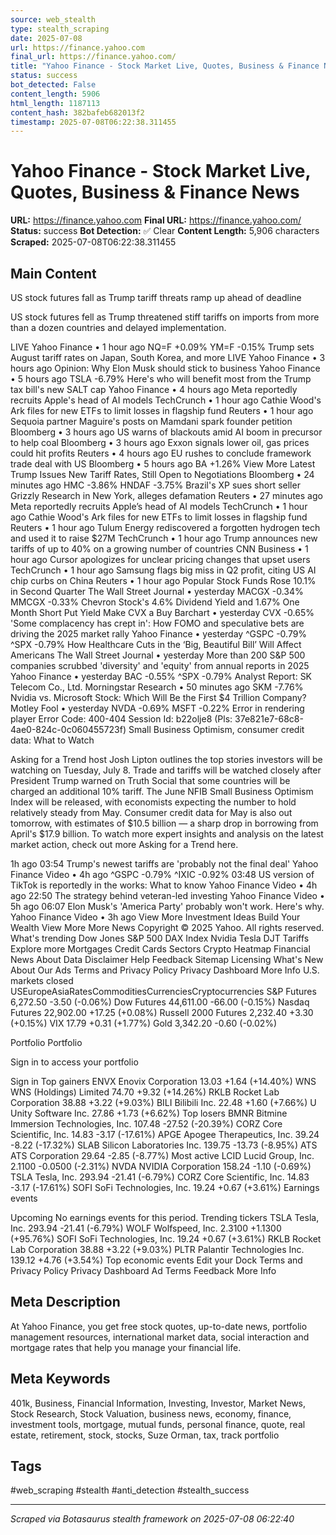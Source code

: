 ```yaml
---
source: web_stealth
type: stealth_scraping
date: 2025-07-08
url: https://finance.yahoo.com
final_url: https://finance.yahoo.com/
title: "Yahoo Finance - Stock Market Live, Quotes, Business & Finance News"
status: success
bot_detected: False
content_length: 5906
html_length: 1187113
content_hash: 382bafeb682013f2
timestamp: 2025-07-08T06:22:38.311455
---
```


# Yahoo Finance - Stock Market Live, Quotes, Business & Finance News

**URL:** https://finance.yahoo.com
**Final URL:** https://finance.yahoo.com/
**Status:** success
**Bot Detection:** ✅ Clear
**Content Length:** 5,906 characters
**Scraped:** 2025-07-08T06:22:38.311455

## Main Content

US stock futures fall as Trump tariff threats ramp up ahead of deadline

US stock futures fell as Trump threatened stiff tariffs on imports from more than a dozen countries and delayed implementation.

LIVE
Yahoo Finance • 1 hour ago
NQ=F
+0.09%
YM=F
-0.15%
Trump sets August tariff rates on Japan, South Korea, and more
LIVE
Yahoo Finance • 3 hours ago
Opinion: Why Elon Musk should stick to business
Yahoo Finance • 5 hours ago
TSLA
-6.79%
Here's who will benefit most from the Trump tax bill's new SALT cap
Yahoo Finance • 4 hours ago
Meta reportedly recruits Apple's head of AI models
TechCrunch • 1 hour ago
Cathie Wood's Ark files for new ETFs to limit losses in flagship fund
Reuters • 1 hour ago
Sequoia partner Maguire's posts on Mamdani spark founder petition
Bloomberg • 3 hours ago
US warns of blackouts amid AI boom in precursor to help coal
Bloomberg • 3 hours ago
Exxon signals lower oil, gas prices could hit profits
Reuters • 4 hours ago
EU rushes to conclude framework trade deal with US
Bloomberg • 5 hours ago
BA
+1.26%
View More
Latest
Trump Issues New Tariff Rates, Still Open to Negotiations
Bloomberg • 24 minutes ago
HMC
-3.86%
HNDAF
-3.75%
Brazil's XP sues short seller Grizzly Research in New York, alleges defamation
Reuters • 27 minutes ago
Meta reportedly recruits Apple’s head of AI models
TechCrunch • 1 hour ago
Cathie Wood's Ark files for new ETFs to limit losses in flagship fund
Reuters • 1 hour ago
Tulum Energy rediscovered a forgotten hydrogen tech and used it to raise $27M
TechCrunch • 1 hour ago
Trump announces new tariffs of up to 40% on a growing number of countries
CNN Business • 1 hour ago
Cursor apologizes for unclear pricing changes that upset users
TechCrunch • 1 hour ago
Samsung flags big miss in Q2 profit, citing US AI chip curbs on China
Reuters • 1 hour ago
Popular
Stock Funds Rose 10.1% in Second Quarter
The Wall Street Journal • yesterday
MACGX
-0.34%
MMCGX
-0.33%
Chevron Stock's 4.6% Dividend Yield and 1.67% One Month Short Put Yield Make CVX a Buy
Barchart • yesterday
CVX
-0.65%
'Some complacency has crept in': How FOMO and speculative bets are driving the 2025 market rally
Yahoo Finance • yesterday
^GSPC
-0.79%
^SPX
-0.79%
How Healthcare Cuts in the ‘Big, Beautiful Bill’ Will Affect Americans
The Wall Street Journal • yesterday
More than 200 S&P 500 companies scrubbed 'diversity' and 'equity' from annual reports in 2025
Yahoo Finance • yesterday
BAC
-0.55%
^SPX
-0.79%
Analyst Report: SK Telecom Co., Ltd.
Morningstar Research • 50 minutes ago
SKM
-7.76%
Nvidia vs. Microsoft Stock: Which Will Be the First $4 Trillion Company?
Motley Fool • yesterday
NVDA
-0.69%
MSFT
-0.22%
Error in rendering player
Error Code: 400-404
Session Id: b22olje8 (Pls: 37e821e7-68c8-4ae0-824c-0c060455723f)
Small Business Optimism, consumer credit data: What to Watch

Asking for a Trend host Josh Lipton outlines the top stories investors will be watching on Tuesday, July 8. Trade and tariffs will be watched closely after President Trump warned on Truth Social that some countries will be charged an additional 10% tariff. The June NFIB Small Business Optimism Index will be released, with economists expecting the number to hold relatively steady from May. Consumer credit data for May is also out tomorrow, with estimates of $10.5 billion — a sharp drop in borrowing from April's $17.9 billion. To watch more expert insights and analysis on the latest market action, check out more Asking for a Trend here.

1h ago
03:54
Trump's newest tariffs are 'probably not the final deal'
Yahoo Finance Video • 4h ago
^GSPC
-0.79%
^IXIC
-0.92%
03:48
US version of TikTok is reportedly in the works: What to know
Yahoo Finance Video • 4h ago
22:50
The strategy behind veteran-led investing
Yahoo Finance Video • 5h ago
06:07
Elon Musk's 'America Party' probably won't work. Here's why.
Yahoo Finance Video • 3h ago
View More
Investment Ideas
Build Your Wealth
View More
More News
Copyright © 2025 Yahoo. All rights reserved.
What's trending
Dow Jones S&P 500 DAX Index Nvidia Tesla DJT Tariffs
Explore more
Mortgages Credit Cards Sectors Crypto Heatmap Financial News
About
Data Disclaimer Help Feedback Sitemap Licensing What's New About Our Ads
Terms and Privacy Policy
Privacy Dashboard
More Info
U.S. markets closed
USEuropeAsiaRatesCommoditiesCurrenciesCryptocurrencies
S&P Futures
6,272.50 -3.50 (-0.06%)
Dow Futures
44,611.00 -66.00 (-0.15%)
Nasdaq Futures
22,902.00 +17.25 (+0.08%)
Russell 2000 Futures
2,232.40 +3.30 (+0.15%)
VIX
17.79 +0.31 (+1.77%)
Gold
3,342.20 -0.60 (-0.02%)

Portfolio
Portfolio

Sign in to access your portfolio

Sign in
Top gainers
ENVX Enovix Corporation 13.03 +1.64 (+14.40%)
WNS WNS (Holdings) Limited 74.70 +9.32 (+14.26%)
RKLB Rocket Lab Corporation 38.88 +3.22 (+9.03%)
BILI Bilibili Inc. 22.48 +1.60 (+7.66%)
U Unity Software Inc. 27.86 +1.73 (+6.62%)
Top losers
BMNR Bitmine Immersion Technologies, Inc. 107.48 -27.52 (-20.39%)
CORZ Core Scientific, Inc. 14.83 -3.17 (-17.61%)
APGE Apogee Therapeutics, Inc. 39.24 -8.22 (-17.32%)
SLAB Silicon Laboratories Inc. 139.75 -13.73 (-8.95%)
ATS ATS Corporation 29.64 -2.85 (-8.77%)
Most active
LCID Lucid Group, Inc. 2.1100 -0.0500 (-2.31%)
NVDA NVIDIA Corporation 158.24 -1.10 (-0.69%)
TSLA Tesla, Inc. 293.94 -21.41 (-6.79%)
CORZ Core Scientific, Inc. 14.83 -3.17 (-17.61%)
SOFI SoFi Technologies, Inc. 19.24 +0.67 (+3.61%)
Earnings events

Upcoming
No earnings events for this period.
Trending tickers
TSLA Tesla, Inc. 293.94 -21.41 (-6.79%)
WOLF Wolfspeed, Inc. 2.3100 +1.1300 (+95.76%)
SOFI SoFi Technologies, Inc. 19.24 +0.67 (+3.61%)
RKLB Rocket Lab Corporation 38.88 +3.22 (+9.03%)
PLTR Palantir Technologies Inc. 139.12 +4.76 (+3.54%)
Top economic events
Edit your Dock
Terms and Privacy Policy
Privacy Dashboard
Ad Terms Feedback More Info

## Meta Description

At Yahoo Finance, you get free stock quotes, up-to-date news, portfolio management resources, international market data, social interaction and mortgage rates that help you manage your financial life.


## Meta Keywords

401k, Business, Financial Information, Investing, Investor, Market News, Stock Research, Stock Valuation, business news, economy, finance, investment tools, mortgage, mutual funds, personal finance, quote, real estate, retirement, stock, stocks, Suze Orman, tax, track portfolio




## Tags

#web_scraping #stealth #anti_detection #stealth_success

---
*Scraped via Botasaurus stealth framework on 2025-07-08 06:22:40*
